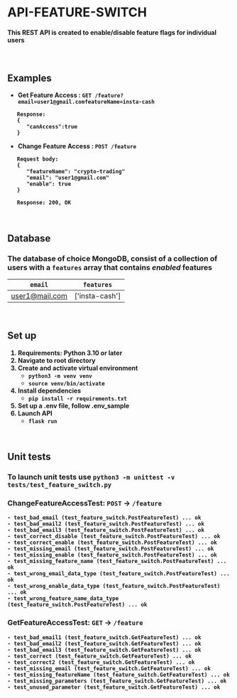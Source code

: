 # <b>API-FEATURE-SWITCH

#### This REST API is created to enable/disable feature flags for individual users
<br />

## <b>Examples

* Get Feature Access : `GET /feature?email=user1@gmail.comfeatureName=insta-cash`

```
   Response:
   {
      "canAccess":true
   }
```

* Change Feature Access : `POST /feature`

```
   Request body:
   {
      "featureName": "crypto-trading"
      "email": "user1@gmail.com"
      "enable": true
   }

   Response: 200, OK
```

<br />

## <b>Database
### The database of choice <b>MongoDB</b>, consist of a collection of users with a `features` array that contains *enabled* features

| `email`          |    `features`  |   
| ---------------- | -------------- |
| user1@mail.com   | ['insta-cash'] |
<br />

## <b>Set up

1.  Requirements: Python 3.10 or later
2.  Navigate to root directory
3. Create and activate virtual environment
   - `python3 -m venv venv`
   - `source venv/bin/activate`
4. Install dependencies
   - `pip install -r requirements.txt`
5. Set up a .env file, follow .env_sample 
6. Launch API
   - `flask run`

<br />

## <b>Unit tests
### To launch unit tests use `python3 -m unittest -v tests/test_feature_switch.py`
### ChangeFeatureAccessTest: `POST` -> `/feature`
```
- test_bad_email (test_feature_switch.PostFeatureTest) ... ok
- test_bad_email2 (test_feature_switch.PostFeatureTest) ... ok
- test_bad_email3 (test_feature_switch.PostFeatureTest) ... ok
- test_correct_disable (test_feature_switch.PostFeatureTest) ... ok
- test_correct_enable (test_feature_switch.PostFeatureTest) ... ok
- test_missing_email (test_feature_switch.PostFeatureTest) ... ok
- test_missing_enable (test_feature_switch.PostFeatureTest) ... ok
- test_missing_feature_name (test_feature_switch.PostFeatureTest) ... ok
- test_wrong_email_data_type (test_feature_switch.PostFeatureTest) ... ok
- test_wrong_enable_data_type (test_feature_switch.PostFeatureTest) ... ok
- test_wrong_feature_name_data_type (test_feature_switch.PostFeatureTest) ... ok
```

### GetFeatureAccessTest: `GET` -> `/feature`
```
- test_bad_email1 (test_feature_switch.GetFeatureTest) ... ok
- test_bad_email2 (test_feature_switch.GetFeatureTest) ... ok
- test_bad_email3 (test_feature_switch.GetFeatureTest) ... ok
- test_correct (test_feature_switch.GetFeatureTest) ... ok
- test_correct2 (test_feature_switch.GetFeatureTest) ... ok
- test_missing_email (test_feature_switch.GetFeatureTest) ... ok
- test_missing_featureName (test_feature_switch.GetFeatureTest) ... ok
- test_missing_parameters (test_feature_switch.GetFeatureTest) ... ok
- test_unused_parameter (test_feature_switch.GetFeatureTest) ... ok
```

